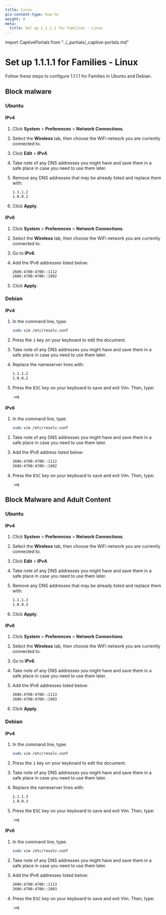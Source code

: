 ```yaml
---
title: Linux
pcx-content-type: how-to
weight: 0
meta:
  title: Set up 1.1.1.1 for Families - Linux
---
```


import CaptivePortals from "../\_partials/\_captive-portals.md"

# Set up 1.1.1.1 for Families - Linux

Follow these steps to configure 1.1.1.1 for Families in Ubuntu and Debian.

## Block malware

### Ubuntu

#### IPv4

1.  Click **System** > **Preferences** > **Network Connections**.

2.  Select the **Wireless** tab, then choose the WiFi network you are currently connected to.

3.  Click **Edit** > **IPv4**.

4.  Take note of any DNS addresses you might have and save them in a safe place in case you need to use them later.

5.  Remove any DNS addresses that may be already listed and replace them with:

    ```txt
    1.1.1.2
    1.0.0.2
    ```

6.  Click **Apply**.

#### IPv6

1.  Click **System** > **Preferences** > **Network Connections**.

2.  Select the **Wireless** tab, then choose the WiFi network you are currently connected to.

3.  Go to **IPv6**.

4.  Add the IPv6 addresses listed below:

    ```txt
    2606:4700:4700::1112
    2606:4700:4700::1002
    ```

5.  Click **Apply**.

### Debian

#### IPv4

1.  In the command line, type:

    ```bash
    sudo vim /etc/resolv.conf
    ```

2.  Press the <kbd>i</kbd> key on your keyboard to edit the document.

3.  Take note of any DNS addresses you might have and save them in a safe place in case you need to use them later.

4.  Replace the nameserver lines with:

    ```txt
    1.1.1.2
    1.0.0.2
    ```

5.  Press the <kbd>ESC</kbd> key on your keyboard to save and exit Vim. Then, type:

        :wq

#### IPv6

1.  In the command line, type:

    ```bash
    sudo vim /etc/resolv.conf
    ```

2.  Take note of any DNS addresses you might have and save them in a safe place in case you need to use them later.

3.  Add the IPv6 address listed below:

    ```txt
    2606:4700:4700::1112
    2606:4700:4700::1002
    ```

4.  Press the <kbd>ESC</kbd> key on your keyboard to save and exit Vim. Then, type:

        :wq

## Block Malware and Adult Content

### Ubuntu

#### IPv4

1.  Click **System** > **Preferences** > **Network Connections**.
2.  Select the **Wireless** tab, then choose the WiFi network you are currently connected to.
3.  Click **Edit** > **IPv4**.
4.  Take note of any DNS addresses you might have and save them in a safe place in case you need to use them later.
5.  Remove any DNS addresses that may be already listed and replace them with:

    ```txt
    1.1.1.3
    1.0.0.3
    ```
6.  Click **Apply**.

#### IPv6

1.  Click **System** > **Preferences** > **Network Connections**.

2.  Select the **Wireless** tab, then choose the WiFi network you are currently connected to.

3.  Go to **IPv6**.

4.  Take note of any DNS addresses you might have and save them in a safe place in case you need to use them later.

5.  Add the IPv6 addresses listed below:

    ```txt
    2606:4700:4700::1113
    2606:4700:4700::1003
    ```

6.  Click **Apply**.

### Debian

#### IPv4

1.  In the command line, type:

    ```bash
    sudo vim /etc/resolv.conf
    ```

2.  Press the <kbd>i</kbd> key on your keyboard to edit the document.

3.  Take note of any DNS addresses you might have and save them in a safe place in case you need to use them later.

4.  Replace the nameserver lines with:

    ```txt
    1.1.1.3
    1.0.0.3
    ```

5.  Press the <kbd>ESC</kbd> key on your keyboard to save and exit Vim. Then, type:

        :wq

#### IPv6

1.  In the command line, type:

    ```bash
    sudo vim /etc/resolv.conf
    ```

2.  Take note of any DNS addresses you might have and save them in a safe place in case you need to use them later.

3.  Add the IPv6 addresses listed below:

    ```txt
    2606:4700:4700::1113
    2606:4700:4700::1003
    ```

4.  Press the <kbd>ESC</kbd> key on your keyboard to save and exit Vim. Then, type:

        :wq

<CaptivePortals/>
